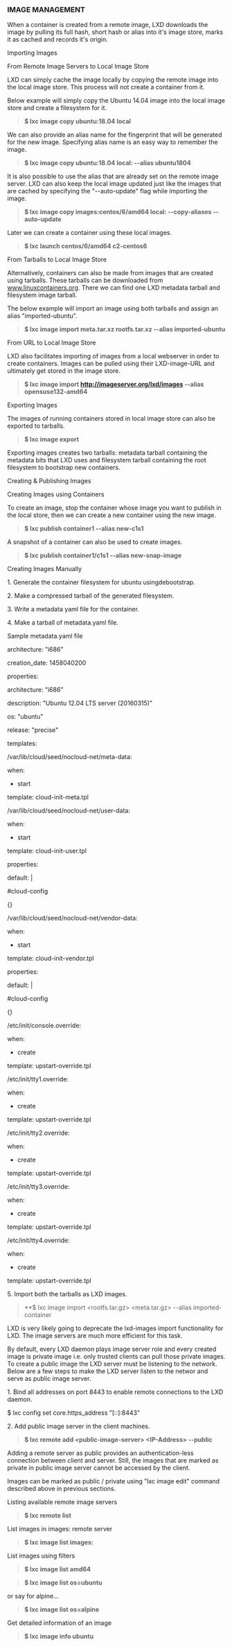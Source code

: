 ### IMAGE MANAGEMENT 

When a container is created from a remote image, LXD downloads the image by pulling its full hash, short hash or alias into it&#039;s image store, marks it as cached and records it&#039;s origin.

Importing Images

From Remote Image Servers to Local Image Store

LXD can simply cache the image locally by copying the remote image into the local image store. This process will not create a container from it.

Below example will simply copy the Ubuntu 14.04 image into the local image store and create a filesystem for it.

> **$ lxc image copy ubuntu:18.04 local**

We can also provide an alias name for the fingerprint that will be generated for the new image. Specifying alias name is an easy way to remember the image.

> **$ lxc image copy ubuntu:18.04 local: --alias ubuntu1804**

It is also possible to use the alias that are already set on the remote image server. LXD can also keep the local image updated just like the images that are cached by specifying the &quot;--auto-update&quot; flag while importing the image.

> **$ lxc image copy images:centos/6/amd64 local: --copy-aliases --auto-update**

Later we can create a container using these local images.

> **$ lxc launch centos/6/amd64 c2-centos6**

From Tarballs to Local Image Store

Alternatively, containers can also be made from images that are created using tarballs. These tarballs can be downloaded from www.linuxcontainers.org. There we can find one LXD metadata tarball and filesystem image tarball.

The below example will import an image using both tarballs and assign an alias &quot;imported-ubuntu&quot;.

> **$ lxc image import meta.tar.xz rootfs.tar.xz --alias imported-ubuntu**

From URL to Local Image Store

LXD also facilitates importing of images from a local webserver in order to create containers. Images can be pulled using their LXD-image-URL and ultimately get stored in the image store.

> **$ lxc image import http://imageserver.org/lxd/images --alias opensuse132-amd64**

Exporting Images

The images of running containers stored in local image store can also be exported to tarballs.

> **$ lxc image export**

Exporting images creates two tarballs: metadata tarball containing the metadata bits that LXD uses and filesystem tarball containing the root filesystem to bootstrap new containers.

Creating &amp; Publishing Images

Creating Images using Containers

To create an image, stop the container whose image you want to publish in the local store, then we can create a new container using the new image.

> **$ lxc publish container1 --alias new-c1s1**

A snapshot of a container can also be used to create images.

> **$ lxc publish container1/c1s1 --alias new-snap-image**

Creating Images Manually

1\. Generate the container filesystem for ubuntu usingdebootstrap.

2\. Make a compressed tarball of the generated filesystem.

3\. Write a metadata yaml file for the container.

4\. Make a tarball of metadata.yaml file.

Sample metadata.yaml file

architecture: &quot;i686&quot;

creation_date: 1458040200

properties:

architecture: &quot;i686&quot;

description: &quot;Ubuntu 12.04 LTS server (20160315)&quot;

os: &quot;ubuntu&quot;

release: &quot;precise&quot;

templates:

/var/lib/cloud/seed/nocloud-net/meta-data:

when:

- start

template: cloud-init-meta.tpl

/var/lib/cloud/seed/nocloud-net/user-data:

when:

- start

template: cloud-init-user.tpl

properties:

default: |

#cloud-config

{}

/var/lib/cloud/seed/nocloud-net/vendor-data:

when:

- start

template: cloud-init-vendor.tpl

properties:

default: |

#cloud-config

{}

/etc/init/console.override:

when:

- create

template: upstart-override.tpl

/etc/init/tty1.override:

when:

- create

template: upstart-override.tpl

/etc/init/tty2.override:

when:

- create

template: upstart-override.tpl

/etc/init/tty3.override:

when:

- create

template: upstart-override.tpl

/etc/init/tty4.override:

when:

- create

template: upstart-override.tpl

5\. Import both the tarballs as LXD images.

> **$ lxc image import \<rootfs.tar.gz\> \<meta.tar.gz\> --alias imported-container

LXD is very likely going to deprecate the lxd-images import functionality for LXD. The image servers are much more efficient for this task.

By default, every LXD daemon plays image server role and every created image is private image i.e. only trusted clients can pull those private images. To create a public image the LXD server must be listening to the network. Below are a few steps to make the LXD server listen to the networ and serve as public image server.

1\. Bind all addresses on port 8443 to enable remote connections to the LXD daemon.

$ lxc config set core.https_address &quot;[::]:8443&quot;

2\. Add public image server in the client machines.

> **$ lxc remote add \<public-image-server\> \<IP-Address\> --public**
  
Adding a remote server as public provides an authentication-less connection between client and server. Still, the images that are marked as private in public image server cannot be accessed by the client.

Images can be marked as public / private using &quot;lxc image edit&quot; command described above in previous sections.

Listing available remote image servers

> **$ lxc remote list**

List images in images: remote server

> **$ lxc image list images:**

List images using filters

> **$ lxc image list amd64**

> **$ lxc image list os=ubuntu**

or say for alpine...

> **$ lxc image list os=alpine**

Get detailed information of an image

> **$ lxc image info ubuntu**
